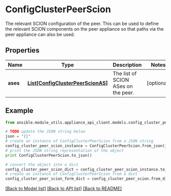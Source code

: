 # ConfigClusterPeerScion

The relevant SCION configuration of the peer. This can be used to define the relevant SCION components on the peer appliance so that paths via the peer appliance can also be used.

## Properties

Name | Type | Description | Notes
------------ | ------------- | ------------- | -------------
**ases** | [**List[ConfigClusterPeerScionAS]**](ConfigClusterPeerScionAS.md) | The list of SCION ASes on the peer. | [optional] 

## Example

```python
from ansible.module_utils.appliance_api_client.models.config_cluster_peer_scion import ConfigClusterPeerScion

# TODO update the JSON string below
json = "{}"
# create an instance of ConfigClusterPeerScion from a JSON string
config_cluster_peer_scion_instance = ConfigClusterPeerScion.from_json(json)
# print the JSON string representation of the object
print ConfigClusterPeerScion.to_json()

# convert the object into a dict
config_cluster_peer_scion_dict = config_cluster_peer_scion_instance.to_dict()
# create an instance of ConfigClusterPeerScion from a dict
config_cluster_peer_scion_form_dict = config_cluster_peer_scion.from_dict(config_cluster_peer_scion_dict)
```
[[Back to Model list]](../README.md#documentation-for-models) [[Back to API list]](../README.md#documentation-for-api-endpoints) [[Back to README]](../README.md)


